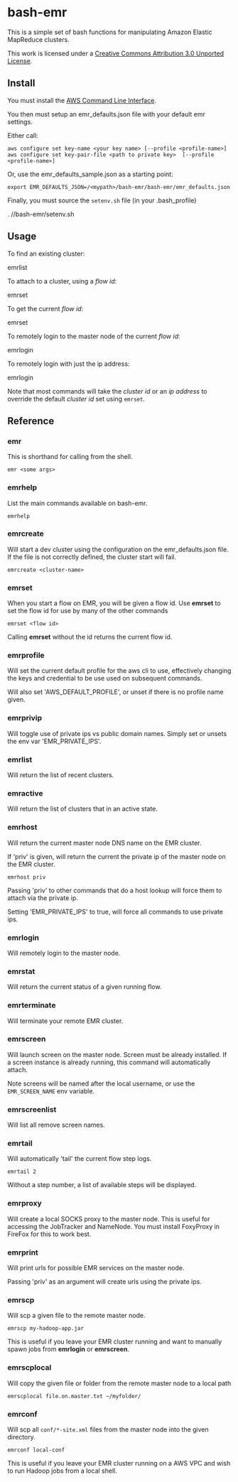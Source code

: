bash-emr
========

This is a simple set of bash functions for manipulating
Amazon Elastic MapReduce clusters.

This work is licensed under a
[Creative Commons Attribution 3.0 Unported License](http://creativecommons.org/licenses/by/3.0/).

Install
-----

You must install the [AWS Command Line Interface](http://aws.amazon.com/cli/).

You then must setup an emr_defaults.json file with your default emr settings.

Either call:

    aws configure set key-name <your key name> [--profile <profile-name>]
    aws configure set key-pair-file <path to private key>  [--profile <profile-name>]

Or, use the emr_defaults_sample.json as a starting point:

    export EMR_DEFAULTS_JSON=/<mypath>/bash-emr/bash-emr/emr_defaults.json

Finally, you must source the `setenv.sh` file (in your .bash_profile)

. /<mypath>/bash-emr/setenv.sh

Usage
-----

To find an existing cluster:

  emrlist

To attach to a cluster, using a _flow id_:

  emrset <flow id>

To get the current _flow id_:

  emrset

To remotely login to the master node of the current _flow id_:

  emrlogin

To remotely login with just the ip address:

  emrlogin <ip address>

Note that most commands will take the _cluster id_ or an _ip address_ to
override the default _cluster id_ set using `emrset`.

Reference
---------

### emr
This is shorthand for calling from the shell.

    emr <some args>

### emrhelp
List the main commands available on bash-emr.

    emrhelp

### emrcreate

Will start a dev cluster using the configuration on the emr_defaults.json file. If the file
is not correctly defined, the cluster start will fail.
    
    emrcreate <cluster-name>

### emrset
When you start a flow on EMR, you will be given a flow id.
Use __emrset__ to set the flow id for use by many of the other commands

    emrset <flow id>

Calling __emrset__ without the id returns the current flow id.

### emrprofile
Will set the current default profile for the aws cli to use, effectively
changing the keys and credential to be use used on subsequent commands.

Will also set 'AWS_DEFAULT_PROFILE', or unset if there is no profile name
given.


### emrprivip
Will toggle use of private ips vs public domain names. Simply set or unsets
the env var 'EMR_PRIVATE_IPS'.

### emrlist
Will return the list of recent clusters.

### emractive
Will return the list of clusters that in an active state.

### emrhost
Will return the current master node DNS name on the EMR cluster.

If 'priv' is given, will return the current the private ip of the master node
on the EMR cluster.

    emrhost priv

Passing 'priv' to other commands that do a host lookup will force them to
attach via the private ip.

Setting 'EMR_PRIVATE_IPS' to true, will force all commands to use private ips.

### emrlogin
Will remotely login to the master node.

### emrstat
Will return the current status of a given running flow.

### emrterminate
Will terminate your remote EMR cluster.

### emrscreen
Will launch screen on the master node. Screen must be already installed.
If a screen instance is already running, this command will automatically attach.

Note screens will be named after the local username, or use the
`EMR_SCREEN_NAME` env variable.

### emrscreenlist
Will list all remove screen names.

### emrtail
Will automatically 'tail' the current flow step logs.

    emrtail 2

Without a step number, a list of available steps will be displayed.

### emrproxy
Will create a local SOCKS proxy to the master node. This is useful for accessing
the JobTracker and NameNode. You must install FoxyProxy in FireFox for this to
work best.

### emrprint
Will print urls for possible EMR services on the master node.

Passing 'priv' as an argument will create urls using the private ips.

### emrscp
Will scp a given file to the remote master node.

    emrscp my-hadoop-app.jar

This is useful if you leave your EMR cluster running and want to manually spawn
jobs from __emrlogin__ or __emrscreen__.

### emrscplocal
Will copy the given file or folder from the remote master node to a local path

    emrscplocal file.on.master.txt ~/myfolder/

### emrconf
Will scp all `conf/*-site.xml` files from the master node into the given
directory.

    emrconf local-conf

This is useful if you leave your EMR cluster running on a AWS VPC and wish to
run Hadoop jobs from a local shell.
